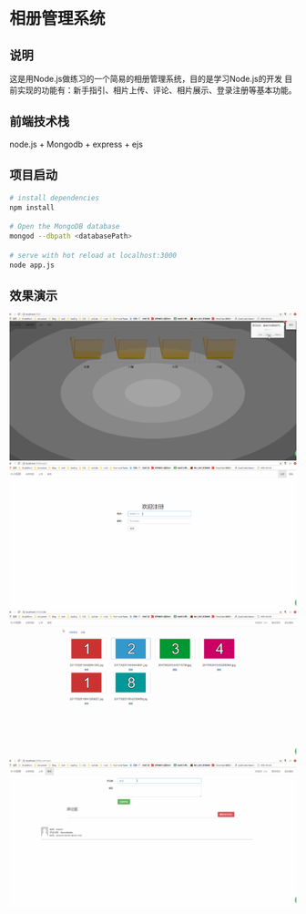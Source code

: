 # 相册管理系统

## 说明
  这是用Node.js做练习的一个简易的相册管理系统，目的是学习Node.js的开发
  目前实现的功能有：新手指引、相片上传、评论、相片展示、登录注册等基本功能。

## 前端技术栈
node.js + Mongodb + express + ejs

## 项目启动
``` bash
# install dependencies
npm install

# Open the MongoDB database
mongod --dbpath <databasePath>

# serve with hot reload at localhost:3000
node app.js

```

## 效果演示
![图片名称](/ReadMe/newPeople.gif)
![图片名称](/ReadMe/registerLogin.gif)
![图片名称](/ReadMe/picture.gif)
![图片名称](/ReadMe/comment.gif)